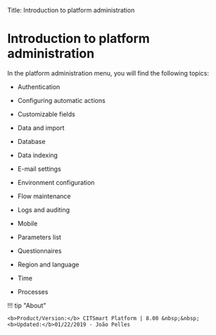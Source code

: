 Title: Introduction to platform administration

# Introduction to platform administration

In the platform administration menu, you will find the following topics:

* Authentication

* Configuring automatic actions

* Customizable fields

* Data and import

* Database

* Data indexing

* E-mail settings

* Environment configuration

* Flow maintenance

* Logs and auditing

* Mobile

* Parameters list

* Questionnaires

* Region and language

* Time

* Processes  

!!! tip "About"

    <b>Product/Version:</b> CITSmart Platform | 8.00 &nbsp;&nbsp;
    <b>Updated:</b>01/22/2019 - João Pelles  